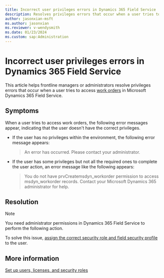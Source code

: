 ```yaml
---
title: Incorrect user privileges errors in Dynamics 365 Field Service
description: Resolves privileges errors that occur when a user tries to access work orders in Microsoft Dynamics 365 Field Service.
author: jasonxian-msft
ms.author: jasonxian
ms.reviewer: v-wendysmith
ms.date: 01/23/2024
ms.custom: sap:Administration
---
```

# Incorrect user privileges errors in Dynamics 365 Field Service

This article helps frontline managers or administrators resolve privileges errors that occur when a user tries to access [work orders](/dynamics365/field-service/field-service-architecture) in Microsoft Dynamics 365 Field Service.

## Symptoms

When a user tries to access work orders, the following error messages appear, indicating that the user doesn't have the correct privileges.

- If the user has no privileges within the environment, the following error message appears:

    > An error has occurred. Please contact your administrator.

- If the user has some privileges but not all the required ones to complete the user action, an error message like the following appears:

    > You do not have prvCreatemsdyn_workorder permission to access msdyn_workorder records. Contact your Microsoft Dynamics 365 administrator for help.

## Resolution

> [!NOTE]
> You need administrator permissions in Dynamics 365 Field Service to perform the following action.

To solve this issue, [assign the correct security role and field security profile](/dynamics365/field-service/flw-admin?tabs=viva#assign-security-roles-and-field-security-profiles) to the user.

## More information

[Set up users, licenses, and security roles](/dynamics365/field-service/users-licenses-permissions)
